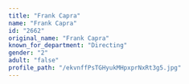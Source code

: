 ```yaml
---
title: "Frank Capra"
name: "Frank Capra"
id: "2662"
original_name: "Frank Capra"
known_for_department: "Directing"
gender: "2"
adult: "false"
profile_path: "/ekvnffPsTGHyukMHpxprNxRt3g5.jpg"
---
```

